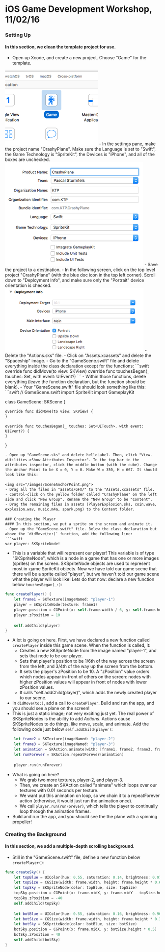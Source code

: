 # iOS Game Development Workshop, 11/02/16
### Setting Up
#### In this section, we clean the template project for use.
- Open up Xcode, and create a new project. Choose "Game" for the template.
<img src="/images/SelectGame.png">
- In the settings pane, make the project name "CrashyPlane". Make sure the Language is set to "Swift", the Game Technology is "SpriteKit", the Devices is "iPhone", and all of the boxes are unchecked.
<img src="/images/SelectSettings.png">
- Save the project to a destination.
- In the following screen, click on the top level project "CrashyPlane" (with the blue doc icon in the top left corner). Scroll down to "Deployment Info", and make sure only the "Portrait" device orientation is checked.
<img src="/images/Orientation.png">
- Delete the "Actions.sks" file.
- Click on "Assets.xcassets" and delete the "Spaceship" image.
- Go to the "GameScene.swift" file and delete everything inside the class declaration except for the functions:
```swift
override func didMove(to view: SKView)
override func touchesBegan(_ touches: Set<UITouch>, with event: UIEvent?)
```
- Within those functions, delete everything (leave the function declaration, but the function should be blank).
- Your "GameScene.swift" file should look something like this:
```swift 
//  GameScene.swift
import SpriteKit
import GameplayKit

class GameScene: SKScene {
    
    override func didMove(to view: SKView) {
    }

    override func touchesBegan(_ touches: Set<UITouch>, with event: UIEvent?) {
    }
}
```
- Open up "GameScene.sks" and delete helloLabel. Then, click "View->Utilities->Show Attributes Inspector". In the top bar in the attributes inspector, click the middle button (with the cube). Change the Anchor Point to be X = 0, Y = 0. Make W = 350, H = 667. It should look like this:

<img src="/images/SceneAnchorPoint.png">
- Drag all the files in "assets/GFX/" to the "Assets.xcassets" file.
- Control-click on the yellow folder called "CrashyPlane" on the left side and click "New Group". Rename the "New Group" to be "Content".
- Drag the remaining files in assets (PlayerExplosion.sks, coin.wave, explosion.wav, music.m4a, spark.png) to the Content folder.

### Creating the Player
#### In this section, we put a sprite on the screen and animate it.
- Open up the "GameScene.swift" file. Below the class declaration but above the `didMove(to:)` function, add the following line:
```swift 
var player: SKSpriteNode!
```
- This is a variable that will represent our player! This variable is of type "SKSpriteNode", which is a node in a game that has one or more images (sprites) on the screen. SKSpriteNode objects are used to represent most in-game SpriteKit objects. Now we have told our game scene that there will be a sprite called "player", but we haven't told our game scene what the player will look like! Lets do that now: declare a new function below `touchesBegan(_:)`:
```swift
func createPlayer() {
    let frame1 = SKTexture(imageNamed: "player-1")
    player = SKSpriteNode(texture: frame1)
    player.position = CGPoint(x: self.frame.width / 6, y: self.frame.height * 0.75)
    player.zPosition = 10
    
    self.addChild(player)
}
```
- A lot is going on here. First, we have declared a new function called `createPlayer` inside this game scene. When the function is called, it:
    - Creates a new SKSpriteNode from the image named "player-1", and sets that node to be our player. 
    - Sets that player's position to be 1/6th of the way across the screen from the left, and 3/4th of the way up the screen from the bottom.
    - It sets the player's zPosition to be 10. A "zPosition" value orders which nodes appear in-front of others on the screen: nodes with higher zPosition values will appear in front of nodes with lower zPosition values. 
    - It calls "self.addChild(player)", which adds the newly created player to our scene.
- In `didMove(to:)`, add a call to `createPlayer`. Build and run the app, and you should see a plane on the screen! 
- This is just a static image; not very exciting just yet. The real power of SKSpriteNodes is the ability to add _Actions_. Actions cause SKSpriteNodes to do things, like move, scale, and animate. Add the following code just below `self.addChild(player)`:
```swift
    let frame2 = SKTexture(imageNamed: "player-2")
    let frame3 = SKTexture(imageNamed: "player-3")
    let animation = SKAction.animate(with: [frame1, frame2, frame3, frame2], timePerFrame: 0.01)
    let runForever = SKAction.repeatForever(animation)
        
    player.run(runForever)
```
- What is going on here? 
    - We grab two more textures, player-2, and player-3. 
    - Then, we create an SKAction called "animate" which loops over our textures with 0.01 seconds per texture. 
    - We want put this animation on loop, so we chain it to a repeatForever action (otherwise, it would just run the animation once).
    - We call `player.run(runForever)`, which tells the player to continually loop through the animation frames.
- Build and run the app, and you should see the the plane with a spinning propeller!
 
### Creating the Background
#### In this section, we add a multiple-depth scrolling background.
- Still in the "GameScene.swift" file, define a new function below `createPlayer()`: 
```swift
func createSky() {
    let topBlue = UIColor(hue: 0.55, saturation: 0.14, brightness: 0.97, alpha: 1)
    let topSize = CGSize(width: frame.width, height: frame.height * 0.67)
    let topSky = SKSpriteNode(color: topBlue, size: topSize)
    topSky.position = CGPoint(x: frame.midX, y: frame.midY - topSize.height * 0.5)
    topSky.zPosition = -40
    self.addChild(topSky)
        
    let botBlue = UIColor(hue: 0.55, saturation: 0.16, brightness: 0.96, alpha: 1)
    let botSize = CGSize(width: frame.width, height: frame.height * 0.33)
    let botSky = SKSpriteNode(color: botBlue, size: botSize)
    botSky.position = CGPoint(x: frame.midX, y: botSize.height * 0.5)
    botSky.zPosition = 40
    self.addChild(botSky)
}
```

